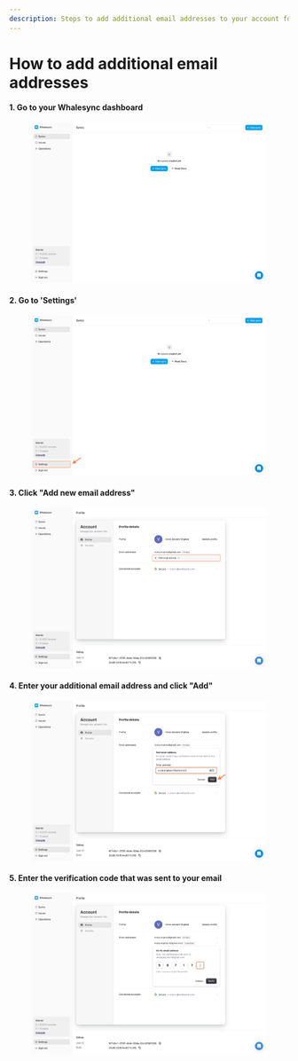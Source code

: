 ```yaml
---
description: Steps to add additional email addresses to your account for sign-in.
---
```


# How to add additional email addresses

#### 1. Go to your Whalesync dashboard

<figure><img src="../../.gitbook/assets/1eb1380a-09e7-4615-bba7-eb7f1efa295f.png" alt=""><figcaption></figcaption></figure>

#### 2. Go to 'Settings'

<figure><img src="../../.gitbook/assets/b5e0f664-efc3-49f6-8c71-8d26f62595e4.png" alt=""><figcaption></figcaption></figure>

#### 3. Click "Add new email address"

<figure><img src="../../.gitbook/assets/32b85305-f783-4884-a760-647d3741cb27.png" alt=""><figcaption></figcaption></figure>

#### 4. Enter your additional email address and click "Add"

<figure><img src="../../.gitbook/assets/6715cce1-924e-4145-87f8-87e95138361e.png" alt=""><figcaption></figcaption></figure>

#### 5. Enter the verification code that was sent to your email

<figure><img src="../../.gitbook/assets/688b440b-c053-48da-ab50-59991720f692.png" alt=""><figcaption></figcaption></figure>

